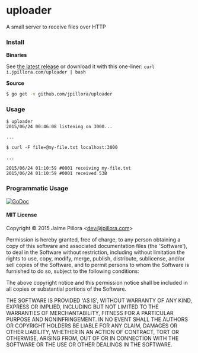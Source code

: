 # uploader

A small server to receive files over HTTP

### Install

**Binaries**

See [the latest release](https://github.com/jpillora/uploader/releases/latest) or download it with this one-liner: `curl i.jpillora.com/uploader | bash`

**Source**

``` sh
$ go get -v github.com/jpillora/uploader
```

### Usage

```
$ uploader
2015/06/24 00:46:08 listening on 3000...

...

$ curl -F file=@my-file.txt localhost:3000

...

2015/06/24 01:10:59 #0001 receiving my-file.txt
2015/06/24 01:10:59 #0001 received 53B
```

### Programmatic Usage

[![GoDoc](https://godoc.org/github.com/jpillora/uploader/lib?status.svg)](https://godoc.org/github.com/jpillora/uploader/lib)

#### MIT License

Copyright © 2015 Jaime Pillora &lt;dev@jpillora.com&gt;

Permission is hereby granted, free of charge, to any person obtaining
a copy of this software and associated documentation files (the
'Software'), to deal in the Software without restriction, including
without limitation the rights to use, copy, modify, merge, publish,
distribute, sublicense, and/or sell copies of the Software, and to
permit persons to whom the Software is furnished to do so, subject to
the following conditions:

The above copyright notice and this permission notice shall be
included in all copies or substantial portions of the Software.

THE SOFTWARE IS PROVIDED 'AS IS', WITHOUT WARRANTY OF ANY KIND,
EXPRESS OR IMPLIED, INCLUDING BUT NOT LIMITED TO THE WARRANTIES OF
MERCHANTABILITY, FITNESS FOR A PARTICULAR PURPOSE AND NONINFRINGEMENT.
IN NO EVENT SHALL THE AUTHORS OR COPYRIGHT HOLDERS BE LIABLE FOR ANY
CLAIM, DAMAGES OR OTHER LIABILITY, WHETHER IN AN ACTION OF CONTRACT,
TORT OR OTHERWISE, ARISING FROM, OUT OF OR IN CONNECTION WITH THE
SOFTWARE OR THE USE OR OTHER DEALINGS IN THE SOFTWARE.